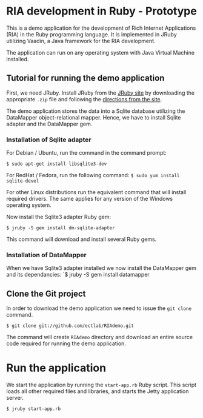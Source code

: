 # RIA development in Ruby - Prototype

This is a demo application for the development of Rich Internet Applications (RIA) in the Ruby programming language. It is implemented in JRuby utilizing Vaadin, a Java framework for the RIA development.

The application can run on any operating system with Java Virtual Machine installed.

## Tutorial for running the demo application

First, we need JRuby.
Install JRuby from the [JRuby site](http://jruby.org) by downloading the appropriate `.zip` file and following the [directions from the site](http://jruby.org/#2).

The demo application stores the data into a Sqlite database utilizing the DataMapper object-relational mapper. Hence, we have to install Sqlite adapter and the DataMapper gem.

### Installation of Sqlite adapter
  For Debian / Ubuntu, run the command in the command prompt:

  `$ sudo apt-get install libsqlite3-dev`

  For RedHat / Fedora, run the following command:
  `$ sudo yum install sqlite-devel`

For other Linux distributions run the equivalent command that will install required drivers. The same applies for any version of the Windows operating system.

Now install the Sqlite3 adapter Ruby gem:

`$ jruby -S gem install dm-sqlite-adapter`

This command will download and install several Ruby gems.

### Installation of DataMapper
When we have Sqlite3 adapter installed we now install the DataMapper gem and its dependancies:
      `$ jruby -S gem install datamapper



## Clone the Git project
In order to download the demo application we need to issue the `git clone` command.

  `$ git clone git://github.com/ectlab/RIAdemo.git`

The command will create  `RIAdemo` directory and download an entire source code required for running the demo application.

# Run the application

We start the application by running the `start-app.rb` Ruby script. This script loads all other required files and libraries, and starts the Jetty application server.

  `$ jruby start-app.rb`


